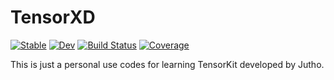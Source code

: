 # TensorXD

[![Stable](https://img.shields.io/badge/docs-stable-blue.svg)](https://PhysicsCodesLab.github.io/TensorXD.jl/stable)
[![Dev](https://img.shields.io/badge/docs-dev-blue.svg)](https://PhysicsCodesLab.github.io/TensorXD.jl/dev)
[![Build Status](https://github.com/PhysicsCodesLab/TensorXD.jl/workflows/CI/badge.svg)](https://github.com/PhysicsCodesLab/TensorXD.jl/actions)
[![Coverage](https://codecov.io/gh/PhysicsCodesLab/TensorXD.jl/branch/master/graph/badge.svg)](https://codecov.io/gh/PhysicsCodesLab/TensorXD.jl)

This is just a personal use codes for learning TensorKit developed by Jutho.
